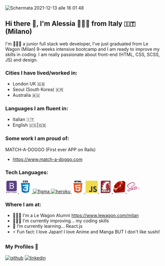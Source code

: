 
<img width="726" alt="Schermata 2021-12-13 alle 16 01 48" src="https://user-images.githubusercontent.com/91071931/145837680-fd7ee0c7-112f-4272-a3d5-4b0108f38349.png">

## Hi there 👋, I'm Alessia 🙋🏻‍♀️ from Italy 🇮🇹 (Milano)
I'm 👩🏻‍💻 a junior full stack web developer, I've just graduated from Le Wagon (Milan) 9-weeks intensive bootcamp and I am ready to improve my skills in coding.
I am really passionate about front-end (HTML, CSS, SCSS, JS) and design.

### Cities I have lived/worked in:

- London UK 🇬🇧
- Seoul (South Korea) 🇰🇷
- Australia 🇦🇺

### Languages I am fluent in:

- Italian 🇮🇹
- English 🇺🇸|🇬🇧

### Some work I am proud of:

MATCH-A-DOGGO (First ever APP on Rails)
- https://www.match-a-doggo.com

### Tech Languages:

<a href="https://getbootstrap.com" target="_blank" rel="noreferrer"> <img src="https://raw.githubusercontent.com/devicons/devicon/master/icons/bootstrap/bootstrap-plain-wordmark.svg" alt="bootstrap" width="40" height="40"/> </a> <a href="https://www.w3schools.com/css/" target="_blank" rel="noreferrer"> <img src="https://raw.githubusercontent.com/devicons/devicon/master/icons/css3/css3-original-wordmark.svg" alt="css3" width="40" height="40"/> </a> <a href="https://www.figma.com/" target="_blank" rel="noreferrer"> <img src="https://www.vectorlogo.zone/logos/figma/figma-icon.svg" alt="figma" width="40" height="40"/> </a> <a href="https://heroku.com" target="_blank" rel="noreferrer"> <img src="https://www.vectorlogo.zone/logos/heroku/heroku-icon.svg" alt="heroku" width="40" height="40"/> </a> <a href="https://www.w3.org/html/" target="_blank" rel="noreferrer"> <img src="https://raw.githubusercontent.com/devicons/devicon/master/icons/html5/html5-original-wordmark.svg" alt="html5" width="40" height="40"/> </a>  </a> <a href="https://developer.mozilla.org/en-US/docs/Web/JavaScript" target="_blank" rel="noreferrer"> <img src="https://raw.githubusercontent.com/devicons/devicon/master/icons/javascript/javascript-original.svg" alt="javascript" width="40" height="40"/>  </a> <a href="https://rubyonrails.org" target="_blank" rel="noreferrer"> <img src="https://raw.githubusercontent.com/devicons/devicon/master/icons/rails/rails-original-wordmark.svg" alt="rails" width="40" height="40"/> </a> <a href="https://www.ruby-lang.org/en/" target="_blank" rel="noreferrer"> <img src="https://raw.githubusercontent.com/devicons/devicon/master/icons/ruby/ruby-original.svg" alt="ruby" width="40" height="40"/> </a> <a href="https://sass-lang.com" target="_blank" rel="noreferrer"> <img src="https://raw.githubusercontent.com/devicons/devicon/master/icons/sass/sass-original.svg" alt="sass" width="40" height="40"/> </a> </p>

### Where I am at:
- 👩🏻‍🎓 I'm a Le Wagon Alumni https://www.lewagon.com/milan
- 👩🏻‍💻 I'm currently improving... my coding skills
- 🌱 I’m currently learning... React.js
- ⚡ Fun fact: I love Japan! I love Anime and Manga BUT I don't like sushi!



### My Profiles 🚀
[<img src='https://cdn.jsdelivr.net/npm/simple-icons@3.0.1/icons/github.svg' alt='github' height='40'>](https://github.com/Allypetitsakura)  [<img src='https://cdn.jsdelivr.net/npm/simple-icons@3.0.1/icons/linkedin.svg' alt='linkedin' height='40'>](https://www.linkedin.com/in/alessiagarbi/)  



<!--
**Allypetitsakura/Allypetitsakura** is a ✨ _special_ ✨ repository because its `README.md` (this file) appears on your GitHub profile.

Here are some ideas to get you started:

- 🔭 I’m currently working on ...
- 🌱 I’m currently learning ...
- 👯 I’m looking to collaborate on ...
- 🤔 I’m looking for help with ...
- 💬 Ask me about ...
- 📫 How to reach me: ...
- 😄 Pronouns: ...
- ⚡ Fun fact: ...
-->

